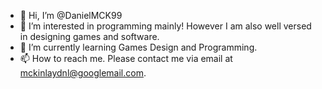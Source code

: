- 👋 Hi, I’m @DanielMCK99
- 👀 I’m interested in programming mainly! However I am also well versed in designing games and software.
- 🌱 I’m currently learning Games Design and Programming.
- 📫 How to reach me.
Please contact me via email at mckinlaydnl@googlemail.com.

<!---
DanielMCK99/DanielMCK99 is a ✨ special ✨ repository because its `README.md` (this file) appears on your GitHub profile.
You can click the Preview link to take a look at your changes.
--->

